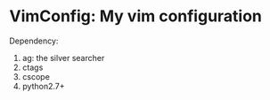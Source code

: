 # VimConfig: My vim configuration

Dependency:
  1. ag: the silver searcher 
  2. ctags
  3. cscope
  4. python2.7+
